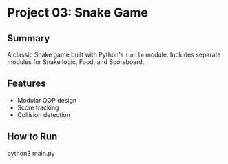 # Project 03: Snake Game

## Summary
A classic Snake game built with Python's `turtle` module. Includes separate modules for Snake logic, Food, and Scoreboard.

## Features
- Modular OOP design
- Score tracking
- Collision detection

## How to Run

python3 main.py